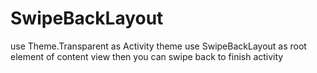 # SwipeBackLayout
use Theme.Transparent as Activity theme
use SwipeBackLayout as root element of content view
then you can swipe back to finish activity
